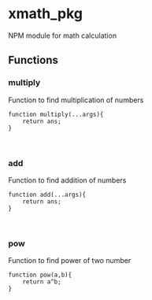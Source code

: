 # xmath_pkg
NPM module for math calculation

## Functions

### multiply
Function to find multiplication of numbers
```
function multiply(...args){
    return ans;
}
```
<br>

### add
Function to find addition of numbers
```
function add(...args){
    return ans;
}
```
<br>

### pow
Function to find power of two number
```
function pow(a,b){
    return a^b;
}
```